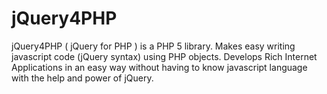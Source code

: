 jQuery4PHP
=========================

jQuery4PHP ( jQuery for PHP ) is a PHP 5 library. Makes easy writing javascript code (jQuery syntax) 
using PHP objects. Develops Rich Internet Applications in an easy way without having to know 
javascript language with the help and power of jQuery. 